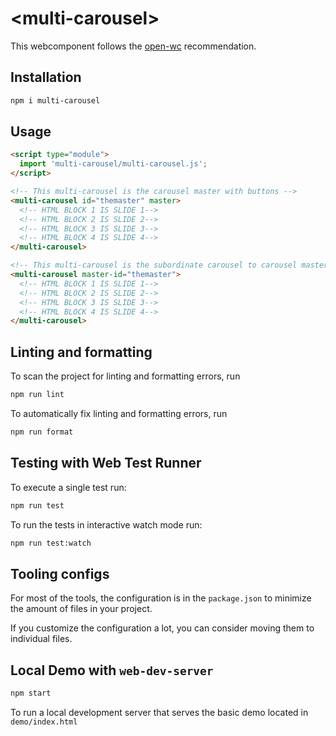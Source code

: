 # \<multi-carousel>

This webcomponent follows the [open-wc](https://github.com/open-wc/open-wc) recommendation.

## Installation

```bash
npm i multi-carousel
```

## Usage

```html
<script type="module">
  import 'multi-carousel/multi-carousel.js';
</script>

<!-- This multi-carousel is the carousel master with buttons -->
<multi-carousel id="themaster" master>
  <!-- HTML BLOCK 1 IS SLIDE 1-->
  <!-- HTML BLOCK 2 IS SLIDE 2-->
  <!-- HTML BLOCK 3 IS SLIDE 3-->
  <!-- HTML BLOCK 4 IS SLIDE 4-->
</multi-carousel>

<!-- This multi-carousel is the subordinate carousel to carousel master, when master changes, this carousel change -->
<multi-carousel master-id="themaster">
  <!-- HTML BLOCK 1 IS SLIDE 1-->
  <!-- HTML BLOCK 2 IS SLIDE 2-->
  <!-- HTML BLOCK 3 IS SLIDE 3-->
  <!-- HTML BLOCK 4 IS SLIDE 4-->
</multi-carousel>
```

## Linting and formatting

To scan the project for linting and formatting errors, run

```bash
npm run lint
```

To automatically fix linting and formatting errors, run

```bash
npm run format
```

## Testing with Web Test Runner

To execute a single test run:

```bash
npm run test
```

To run the tests in interactive watch mode run:

```bash
npm run test:watch
```


## Tooling configs

For most of the tools, the configuration is in the `package.json` to minimize the amount of files in your project.

If you customize the configuration a lot, you can consider moving them to individual files.

## Local Demo with `web-dev-server`

```bash
npm start
```

To run a local development server that serves the basic demo located in `demo/index.html`
